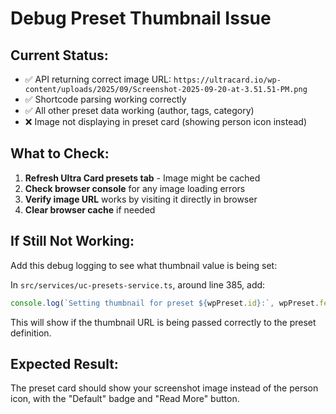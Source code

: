 # Debug Preset Thumbnail Issue

## Current Status:

- ✅ API returning correct image URL: `https://ultracard.io/wp-content/uploads/2025/09/Screenshot-2025-09-20-at-3.51.51-PM.png`
- ✅ Shortcode parsing working correctly
- ✅ All other preset data working (author, tags, category)
- ❌ Image not displaying in preset card (showing person icon instead)

## What to Check:

1. **Refresh Ultra Card presets tab** - Image might be cached
2. **Check browser console** for any image loading errors
3. **Verify image URL** works by visiting it directly in browser
4. **Clear browser cache** if needed

## If Still Not Working:

Add this debug logging to see what thumbnail value is being set:

In `src/services/uc-presets-service.ts`, around line 385, add:

```typescript
console.log(`Setting thumbnail for preset ${wpPreset.id}:`, wpPreset.featured_image);
```

This will show if the thumbnail URL is being passed correctly to the preset definition.

## Expected Result:

The preset card should show your screenshot image instead of the person icon, with the "Default" badge and "Read More" button.
